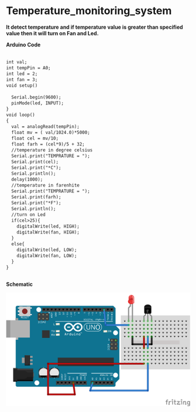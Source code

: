 # Temperature_monitoring_system
**It detect temperature and if temperature value is  greater than specified value then it will turn on Fan and Led.** 

**Arduino Code**

<pre>
<code>
int val;
int tempPin = A0;
int led = 2;
int fan = 3;
void setup()

  Serial.begin(9600);
  pinMode(led, INPUT);
}
void loop()
{
  val = analogRead(tempPin);
  float mv = ( val/1024.0)*5000;
  float cel = mv/10;
  float farh = (cel*9)/5 + 32;
  //temperature in degree celsius
  Serial.print("TEMPRATURE = ");
  Serial.print(cel);
  Serial.print("*C");
  Serial.println();
  delay(1000);
  //temperature in farenhite
  Serial.print("TEMPRATURE = ");
  Serial.print(farh);
  Serial.print("*F");
  Serial.println();
  //turn on Led
  if(cel>25){
    digitalWrite(led, HIGH);
    digitalWrite(fan, HIGH);
  }
  else{
    digitalWrite(led, LOW);
    digitalWrite(fan, LOW);
  }
}
</code>
</pre>

**Schematic**

<img src = "https://github.com/abhisheksharma1310/temperature_monitoring_system/blob/main/temperature%20monitoring%20system_bb.png">
